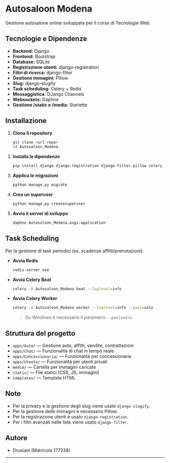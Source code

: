 # Autosaloon Modena

Gestione autosalone online sviluppata per il corso di Tecnologie Web.

## Tecnologie e Dipendenze

- **Backend:** Django
- **Frontend:** Bootstrap
- **Database:** SQLite
- **Registrazione utenti:** django-registration
- **Filtri di ricerca:** django-filter
- **Gestione immagini:** Pillow
- **Slug:** django-slugify
- **Task scheduling:** Celery + Redis
- **Messaggistica:** DJango Channels
- **Websockets:** Daphne
- **Gestione /static e /media:** Starlette

## Installazione

1. **Clona il repository**
   ```bash
   git clone <url-repo>
   cd Autosaloon_Modena
   ```

2. **Installa le dipendenze**
   ```bash
   pip install django django-registration django-filter pillow celery django_celery_results django_celery_beat django_celery_worker redis5 starlette -U 'channels[daphne]'
   ```

3. **Applica le migrazioni**
   ```bash
   python manage.py migrate
   ```

4. **Crea un superuser**
   ```bash
   python manage.py createsuperuser
   ```

5. **Avvia il server di sviluppo**
   ```bash
   daphne Autosaloon_Modena.asgi:application
   ```

## Task Scheduling

Per la gestione di task periodici (es. scadenze affitti/prenotazioni):

- **Avvia Redis**  
  ```bash
  redis-server.exe
  ```
- **Avvia Celery Beat**  
  ```bash
  celery -A Autosaloon_Modena beat --loglevel=info
  ```
- **Avvia Celery Worker**  
  ```bash
  celery -A Autosaloon_Modena worker --loglevel=info --pool=solo
  ```
  > Su Windows è necessario il parametro `--pool=solo`.

## Struttura del progetto

- `apps/Auto/` — Gestione auto, affitti, vendite, contrattazioni
- `apps/Chat/` — Funzionalità di chat in tempo reale
- `apps/Concessionaria/` — Funzionalità per concessionarie
- `apps/Utente/` — Funzionalità per utenti privati
- `media/` — Cartella per immagini caricate
- `static/` — File statici (CSS, JS, immagini)
- `templates/` — Template HTML

## Note

- Per la privacy e la gestione degli slug viene usato `django-slugify`.
- Per la gestione delle immagini è necessario Pillow.
- Per la registrazione utenti è usato `django-registration`.
- Per i filtri avanzati nelle liste viene usato `django-filter`.

## Autore

- Drusiani (Matricola 177338)

---


